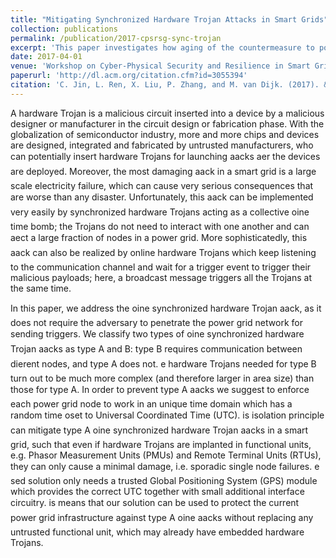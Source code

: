 ```yaml
---
title: "Mitigating Synchronized Hardware Trojan Attacks in Smart Grids"
collection: publications
permalink: /publication/2017-cpsrsg-sync-trojan
excerpt: 'This paper investigates how aging of the countermeasure to power side channel analysis will affect their effectiveness.'
date: 2017-04-01
venue: 'Workshop on Cyber-Physical Security and Resilience in Smart Grids (CPSR-SG@CPSWeek)'
paperurl: 'http://dl.acm.org/citation.cfm?id=3055394'
citation: 'C. Jin, L. Ren, X. Liu, P. Zhang, and M. van Dijk. (2017). &quot;Mitigating Synchronized Hardware Trojan Attacks in Smart Grids&quot; <i>Workshop on Cyber-Physical Security and Resilience in Smart Grids (CPSR-SG@CPSWeek)</i>. '
---
```


A hardware Trojan is a malicious circuit inserted into a device by a malicious designer or manufacturer in the circuit design or fabrication phase. With the globalization of semiconductor industry, more and more chips and devices are designed, integrated and fabricated by untrusted manufacturers, who can potentially insert hardware Trojans for launching aacks aer the devices are deployed.  Moreover, the most damaging aack in a smart grid is a large scale electricity failure, which can cause very serious consequences that are worse than any disaster. Unfortunately, this aack can be implemented very easily by synchronized hardware Trojans acting as a collective oine time bomb; the Trojans do not need to interact with one another and can aect a large fraction of nodes in a power grid. More sophisticatedly, this aack can also be realized by online hardware Trojans which keep listening to the communication channel and wait for a trigger event to trigger their malicious payloads; here, a broadcast message triggers all the Trojans at the same time.

In this paper, we address the oine synchronized hardware Trojan aack, as it does not require the adversary to penetrate the power grid network for sending triggers. We classify two types of oine synchronized hardware Trojan aacks as type A and B: type B requires communication between dierent nodes, and type A does not. e hardware Trojans needed for type B turn out to be much more complex (and therefore larger in area size) than those for type A. In order to prevent type A aacks we suggest to enforce each power grid node to work in an unique time domain which has a random time oset to Universal Coordinated Time (UTC).  is isolation principle can mitigate type A oine synchronized hardware Trojan aacks in a smart grid, such that even if hardware Trojans are implanted in functional units, e.g. Phasor Measurement Units (PMUs) and Remote Terminal Units (RTUs), they can only cause a minimal damage, i.e. sporadic single node failures. e sed solution only needs a trusted Global Positioning System (GPS) module which provides the correct UTC together with small additional interface circuitry. is means that our solution can be used to protect the current power grid infrastructure against type A oine aacks without replacing any untrusted functional unit, which may already have embedded hardware Trojans.
